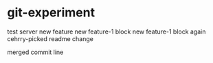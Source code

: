 # git-experiment
test server new feature
new feature-1 block
new feature-1 block again
cehrry-picked readme change

merged commit line